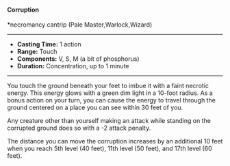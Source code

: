 #### Corruption
*necromancy cantrip (Pale Master,Warlock,Wizard)
___
- **Casting Time:** 1 action
- **Range:** Touch
- **Components:** V, S, M (a bit of phosphorus)
- **Duration:** Concentration, up to 1 minute
---
You touch the ground beneath your feet to imbue it with a faint necrotic energy. This energy glows with a green dim light in a 10-foot radius. As a bonus action on your turn, you can cause the energy to travel through the ground centered on a place you can see within 30 feet of you.

Any creature other than yourself making an attack while standing on the corrupted ground does so with a -2 attack penalty.

The distance you can move the corruption increases by an additional 10 feet when you reach 5th level (40 feet), 11th level (50 feet), and 17th level (60 feet).
